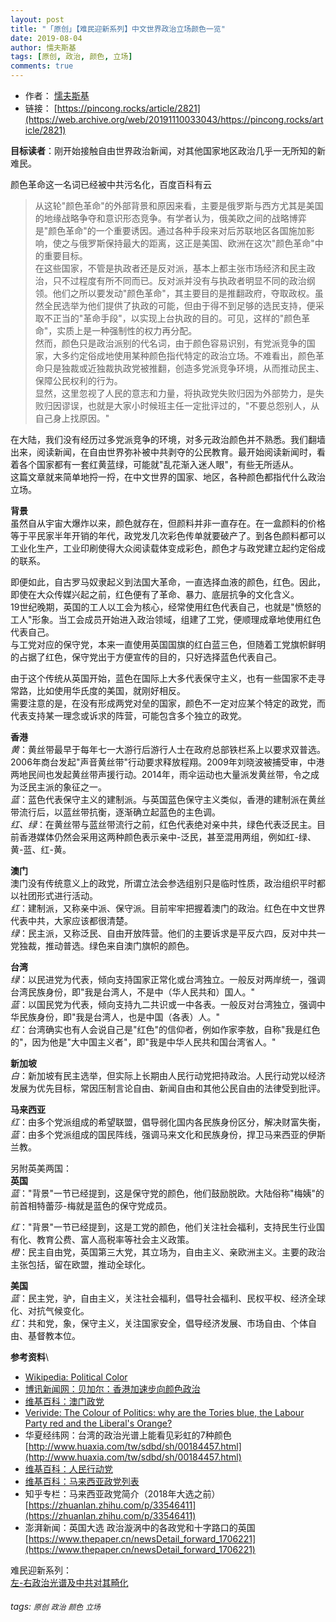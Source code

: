 ```yaml
---
layout: post
title: "「原创」【难民迎新系列】中文世界政治立场颜色一览"
date: 2019-08-04
author: 懦夫斯基
tags: [原创, 政治, 颜色, 立场]
comments: true
---
```


- 作者： [懦夫斯基](https://web.archive.org/web/20191217054745/https://pincong.rocks/people/%E6%87%A6%E5%A4%AB%E6%96%AF%E5%9F%BA)
- 链接： [https://pincong.rocks/article/2821](https://web.archive.org/web/20191110033043/https://pincong.rocks/article/2821)


**目标读者**：刚开始接触自由世界政治新闻，对其他国家地区政治几乎一无所知的新难民。

颜色革命这一名词已经被中共污名化，百度百科有云

> 从这轮"颜色革命"的外部背景和原因来看，主要是俄罗斯与西方尤其是美国的地缘战略争夺和意识形态竞争。有学者认为，俄美欧之间的战略博弈是"颜色革命"的一个重要诱因。通过各种手段来对后苏联地区各国施加影响，使之与俄罗斯保持最大的距离，这正是美国、欧洲在这次"颜色革命"中的重要目标。\
>     在这些国家，不管是执政者还是反对派，基本上都主张市场经济和民主政治，只不过程度有所不同而已。反对派并没有与执政者明显不同的政治纲领。他们之所以要发动"颜色革命"，其主要目的是推翻政府，夺取政权。虽然全民选举为他们提供了执政的可能，但由于得不到足够的选民支持，便采取不正当的"革命手段"，以实现上台执政的目的。可见，这样的"颜色革命"，实质上是一种强制性的权力再分配。\
> 然而，颜色只是政治派别的代名词，由于颜色容易识别，有党派竞争的国家，大多约定俗成地使用某种颜色指代特定的政治立场。不难看出，颜色革命只是独裁或近独裁执政党被推翻，创造多党派竞争环境，从而推动民主、保障公民权利的行为。\
显然，这里忽视了人民的意志和力量，将执政党失败归因为外部势力，是失败归因谬误，也就是大家小时候班主任一定批评过的，"不要总怨别人，从自己身上找原因。"

在大陆，我们没有经历过多党派竞争的环境，对多元政治颜色并不熟悉。我们翻墙出来，阅读新闻，在自由世界弥补被中共剥夺的公民教育。最开始阅读新闻时，看着各个国家都有一套红黄蓝绿，可能就"乱花渐入迷人眼"，有些无所适从。\
这篇文章就来简单地捋一捋，在中文世界的国家、地区，各种颜色都指代什么政治立场。

**背景**\
虽然自从宇宙大爆炸以来，颜色就存在，但颜料并非一直存在。在一盒颜料的价格等于平民家半年开销的年代，政党发几次彩色传单就要破产了。到各色颜料都可以工业化生产，工业印刷使得大众阅读载体变成彩色，颜色才与政党建立起约定俗成的联系。

即便如此，自古罗马奴隶起义到法国大革命，一直选择血液的颜色，红色。因此，即使在大众传媒兴起之前，红色便有了革命、暴力、底层抗争的文化含义。\
19世纪晚期，英国的工人以工会为核心，经常使用红色代表自己，也就是"愤怒的工人"形象。当工会成员开始进入政治领域，组建了工党，便顺理成章地使用红色代表自己。\
与工党对应的保守党，本来一直使用英国国旗的红白蓝三色，但随着工党旗帜鲜明的占据了红色，保守党出于方便宣传的目的，只好选择蓝色代表自己。

由于这个传统从英国开始，蓝色在国际上大多代表保守主义，也有一些国家不走寻常路，比如使用华氏度的美国，就刚好相反。\
需要注意的是，在没有形成两党对垒的国家，颜色不一定对应某个特定的政党，而代表支持某一理念或诉求的阵营，可能包含多个独立的政党。

**香港**\
*黄*：黄丝带最早于每年七一大游行后游行人士在政府总部铁栏系上以要求双普选。2006年商台发起"声音黄丝带"行动要求释放程翔。2009年刘晓波被捕受审，中港两地民间也发起黄丝带声援行动。2014年，雨伞运动也大量派发黄丝带，令之成为泛民主派的象征之一。\
*蓝*：蓝色代表保守主义的建制派。与英国蓝色保守主义类似，香港的建制派在黄丝带流行后，以蓝丝带抗衡，逐渐确立起蓝色的主色调。\
*红、绿*：在黄丝带与蓝丝带流行之前，红色代表绝对亲中共，绿色代表泛民主。目前香港媒体仍然会采用这两种颜色表示亲中-泛民，甚至混用两组，例如红-绿、黄-蓝、红-黄。

**澳门**\
澳门没有传统意义上的政党，所谓立法会参选组别只是临时性质，政治组织平时都以社团形式进行活动。\
*红*：建制派，又称亲中派、保守派。目前牢牢把握着澳门的政治。红色在中文世界代表中共，大家应该都很清楚。\
*绿*：民主派，又称泛民、自由开放阵营。他们的主要诉求是平反六四，反对中共一党独裁，推动普选。绿色来自澳门旗帜的颜色。

**台湾**\
*绿*：以民进党为代表，倾向支持国家正常化或台湾独立。一般反对两岸统一，强调台湾民族身份，即"我是台湾人，不是中（华人民共和）国人。"\
*蓝*：以国民党为代表，倾向支持九二共识或一中各表。一般反对台湾独立，强调中华民族身份，即"我是台湾人，也是中国（各表）人。"\
*红*：台湾确实也有人会说自己是"红色"的信仰者，例如作家李敖，自称"我是红色的"，因为他是"大中国主义者"，即"我是中华人民共和国台湾省人。"

**新加坡**\
*白*：新加坡有民主选举，但实际上长期由人民行动党把持政治。人民行动党以经济发展为优先目标，常因压制言论自由、新闻自由和其他公民自由的法律受到批评。

**马来西亚**\
*红*：由多个党派组成的希望联盟，倡导弱化国内各民族身份区分，解决财富失衡，\
*蓝*：由多个党派组成的国民阵线，强调马来文化和民族身份，捍卫马来西亚的伊斯兰教。

另附英美两国：\
**英国**\
*蓝*："背景"一节已经提到，这是保守党的颜色，他们鼓励脱欧。大陆俗称"梅姨"的前首相特蕾莎-梅就是蓝色的保守党成员。

*红*："背景"一节已经提到，这是工党的颜色，他们关注社会福利，支持民生行业国有化、教育公费、富人高税率等社会主义政策。\
*橙*：民主自由党，英国第三大党，其立场为，自由主义、亲欧洲主义。主要的政治主张包括，留在欧盟，推动全球化。

**美国**\
*蓝*：民主党，驴，自由主义，关注社会福利，倡导社会福利、民权平权、经济全球化、对抗气候变化。\
*红*：共和党，象，保守主义，关注国家安全，倡导经济发展、市场自由、个体自由、基督教本位。

**参考资料**\
- [Wikipedia: Political Color](https://en.wikipedia.org/wiki/Political_colour)
- [博讯新闻网：贝加尔：香港加速步向颜色政治](https://boxun.com/news/gb/pubvp/2015/10/201510281105.shtml)
- [维基百科：澳门政党](https://zh.wikipedia.org/wiki/%E6%BE%B3%E9%96%80%E6%94%BF%E9%BB%A8)
- [Verivide: The Colour of Politics: why are the Tories blue, the Labour Party red and the Liberal's Orange?](https://www.verivide.com/article/the-colour-of-politics-why-are-the-tories-blue-the-labour-party-red-and-the-liberals-orange)
- 华夏经纬网：台湾的政治光谱上能看见彩虹的7种颜色 [http://www.huaxia.com/tw/sdbd/sh/00184457.html](http://www.huaxia.com/tw/sdbd/sh/00184457.html)
- [维基百科：人民行动党](https://zh.wikipedia.org/wiki/%E4%BA%BA%E6%B0%91%E8%A1%8C%E5%8A%A8%E5%85%9A)
- [维基百科：马来西亚政党列表](https://zh.wikipedia.org/wiki/%E9%A6%AC%E4%BE%86%E8%A5%BF%E4%BA%9E%E6%94%BF%E9%BB%A8%E5%88%97%E8%A1%A8)
- 知乎专栏：马来西亚政党简介（2018年大选之前）[https://zhuanlan.zhihu.com/p/33546411](https://zhuanlan.zhihu.com/p/33546411)
- 澎湃新闻：英国大选 政治漩涡中的各政党和十字路口的英国 [https://www.thepaper.cn/newsDetail_forward_1706221](https://www.thepaper.cn/newsDetail_forward_1706221)

难民迎新系列：\
[左-右政治光谱及中共对其畸化](https://pincong.rocks/article/2881)

###### tags: `原创` `政治` `颜色` `立场`